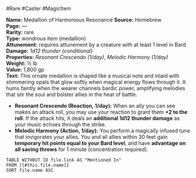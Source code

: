 #Rare #Caster #MagicItem 

**Name:** Medallion of Harmonious Resonance
**Source:** Homebrew  
**Page:** —  
**Rarity:** rare  
**Type:** wondrous item (medallion)  
**Attunement:** requires attunement by a creature with at least 1 level in Bard  
**Damage:** _1d12 thunder (conditional)_  
**Properties:** _Resonant Crescendo (1/day), Melodic Harmony (1/day)_  
**Weight:** ½ lb  
**Value:** 1,800 gp  
**Text:**  This ornate medallion is shaped like a musical note and inlaid with shimmering opals that glow softly when magical energy flows through it. It hums faintly when the wearer channels bardic power, amplifying melodies that stir the soul and bolster allies in the heat of battle.
- **Resonant Crescendo (Reaction, 1/day):** When an ally you can see makes an attack roll, you may use your reaction to grant them **+2 to the roll**. If the attack hits, it deals an **additional 1d12 thunder damage** as your music echoes through the strike.
- **Melodic Harmony (Action, 1/day):** You perform a magically infused tune that invigorates your allies. You and all allies within 30 feet gain **temporary hit points equal to your Bard level**, and have **advantage on all saving throws** for 1 minute (concentration required).


```dataview
TABLE WITHOUT ID file.link AS "Mentioned In"
FROM [[#this.file.name]]
SORT file.name ASC
```
